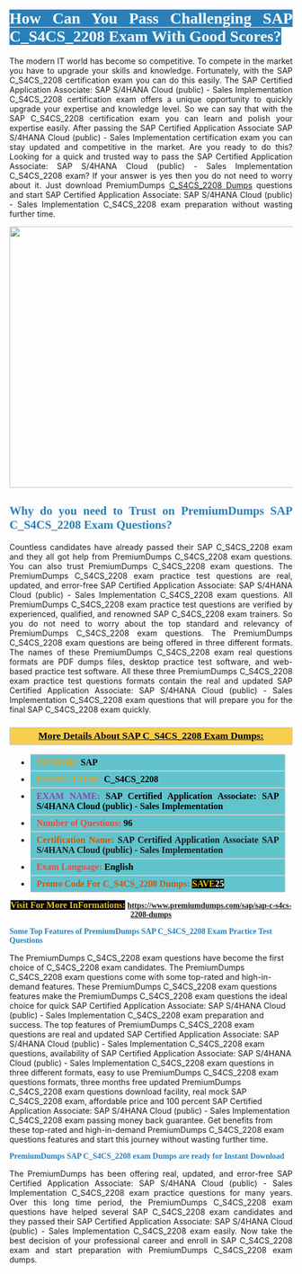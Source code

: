 <h1 style="text-align: justify;"><span style="color:#ffffff;"><span style="font-family:Georgia,serif;"><strong><span style="background-color:#2980b9;">How Can You Pass Challenging SAP C_S4CS_2208 Exam With Good Scores?</span></strong></span></span></h1>

<p style="text-align: justify;">The modern IT world has become so competitive. To compete in the market you have to upgrade your skills and knowledge. Fortunately, with the SAP C_S4CS_2208 certification exam you can do this easily. The SAP Certified Application Associate: SAP S/4HANA Cloud (public) - Sales Implementation C_S4CS_2208 certification exam offers a unique opportunity to quickly upgrade your expertise and knowledge level. So we can say that with the SAP C_S4CS_2208 certification exam you can learn and polish your expertise easily. After passing the SAP Certified Application Associate SAP S/4HANA Cloud (public) - Sales Implementation certification exam you can stay updated and competitive in the market. Are you ready to do this? Looking for a quick and trusted way to pass the SAP Certified Application Associate: SAP S/4HANA Cloud (public) - Sales Implementation C_S4CS_2208 exam? If your answer is yes then you do not need to worry about it. Just download PremiumDumps <a href="https://www.premiumdumps.com/sap/sap-c-s4cs-2208-dumps">C_S4CS_2208 Dumps</a> questions and start SAP Certified Application Associate: SAP S/4HANA Cloud (public) - Sales Implementation C_S4CS_2208 exam preparation without wasting further time.</p>

<p style="text-align: center;"><a href="https://www.premiumdumps.com/sap/sap-c-s4cs-2208-dumps"><img alt="" src="https://i.imgur.com/KJGzbJ2.jpeg" style="width: 700px; height: 465px;" /></a></p>

<h2 style="text-align: justify;"><span style="color:#2980b9;"><span style="font-family:Georgia,serif;"><strong>Why do you need to Trust on PremiumDumps SAP C_S4CS_2208 Exam Questions?</strong></span></span></h2>

<p style="text-align: justify;">Countless candidates have already passed their SAP C_S4CS_2208 exam and they all got help from PremiumDumps C_S4CS_2208 exam questions. You can also trust PremiumDumps C_S4CS_2208 exam questions. The PremiumDumps C_S4CS_2208 exam practice test questions are real, updated, and error-free SAP Certified Application Associate: SAP S/4HANA Cloud (public) - Sales Implementation C_S4CS_2208 exam questions. All PremiumDumps C_S4CS_2208 exam practice test questions are verified by experienced, qualified, and renowned SAP C_S4CS_2208 exam trainers. So you do not need to worry about the top standard and relevancy of PremiumDumps C_S4CS_2208 exam questions. The PremiumDumps C_S4CS_2208 exam questions are being offered in three different formats. The names of these PremiumDumps C_S4CS_2208 exam real questions formats are PDF dumps files, desktop practice test software, and web-based practice test software. All these three PremiumDumps C_S4CS_2208 exam practice test questions formats contain the real and updated SAP Certified Application Associate: SAP S/4HANA Cloud (public) - Sales Implementation C_S4CS_2208 exam questions that will prepare you for the final SAP C_S4CS_2208 exam quickly.</p>

<h3 style="background: #f7ce50; border: 1px solid rgb(204, 204, 204); padding: 5px 10px; text-align: center;"><span style="font-family:Georgia,serif;"><u><u><span style="color:#000000;"><span style="font-size:11pt"><span style="line-height:normal"><b><span style="font-size:13.0pt"><span cambria="">More Details About SAP C_S4CS_2208 Exam Dumps:</span></span></b></span></span></span></u></u></span></h3>

<ul>
	<li style="margin:0cm 10pt">
	<div style="background:#61c4cd; border: 1px solid rgb(204, 204, 204); padding: 5px 10px; text-align: justify;"><span style="font-family:Georgia,serif;"><span style="font-size:11pt"><span style="line-height:normal"><b><span style="font-size:12.0pt"><span new="" roman="" times=""><span style="color:#f39c12;">VENDOR:</span> <span style="color:#000000;">SAP</span></span></span></b></span></span></span></div>
	</li>
	<li style="margin:0cm 10pt">
	<div style="background: #61c4cd; border: 1px solid rgb(204, 204, 204); padding: 5px 10px; text-align: justify;"><span style="font-family:Georgia,serif;"><span style="font-size:11pt"><span style="line-height:normal"><b><span style="font-size:12.0pt"><span new="" roman="" times=""><span style="color:#f39c12;">EXAM CCODE:</span> <span style="color:#000000;">C_S4CS_2208</span></span></span></b></span></span></span></div>
	</li>
	<li style="margin:0cm 10pt">
	<div style="background: #61c4cd; border: 1px solid rgb(204, 204, 204); padding: 5px 10px; text-align: justify;"><span style="font-family:Georgia,serif;"><span style="font-size:11pt"><span style="line-height:normal"><b><span style="font-size:12.0pt"><span new="" roman="" times=""><span style="color:#8e44ad;">EXAM NAME:</span> <span style="color:#000000;">SAP Certified Application Associate: SAP S/4HANA Cloud (public) - Sales Implementation</span></span></span></b></span></span></span></div>
	</li>
	<li style="margin:0cm 10pt">
	<div style="background: #61c4cd; border: 1px solid rgb(204, 204, 204); padding: 5px 10px;"><span style="font-family:Georgia,serif;"><span style="font-size:11pt"><span style="line-height:normal"><b><span style="font-size:12.0pt"><span new="" roman="" times=""><span style="color:#e74c3c;">Number of Questions:</span><span style="color:#000000;"><span style="color:#f1c40f;"> </span>96</span></span></span></b></span></span></span></div>
	</li>
	<li style="margin:0cm 10pt">
	<div style="background: #61c4cd; border: 1px solid rgb(204, 204, 204); padding: 5px 10px; text-align: justify;"><span style="font-family:Georgia,serif;"><span style="font-size:11pt"><span style="line-height:normal"><b><span style="font-size:12.0pt"><span new="" roman="" times=""><span style="color:#d35400;">Certification Name:</span> SAP Certified Application Associate SAP S/4HANA Cloud (public) - Sales Implementation</span></span></b></span></span></span></div>
	</li>
	<li style="margin:0cm 10pt">
	<div style="background: #61c4cd; border: 1px solid rgb(204, 204, 204); padding: 5px 10px; text-align: justify;"><span style="font-family:Georgia,serif;"><span style="font-size:11pt"><span style="line-height:normal"><b><span style="font-size:12.0pt"><span new="" roman="" times=""><span style="color:#e74c3c;">Exam Language:</span> <span style="color:#000000;">English</span></span></span></b></span></span></span></div>
	</li>
	<li style="margin:0cm 10pt">
	<div style="background: #61c4cd; border: 1px solid rgb(204, 204, 204); padding: 5px 10px;"><span style="font-family:Georgia,serif;"><span style="font-size:11pt"><span style="line-height:normal"><b><span style="font-size:12.0pt"><span new="" roman="" times=""><span style="color:#d35400;">Promo Code For C_S4CS_2208 Dumps:</span><span style="color:#f1c40f;"> <span style="background-color:#000000;">SAVE</span></span><span style="color:#ffffff;"><span style="background-color:#000000;">25</span></span></span></span></b></span></span></span></div>
	</li>
</ul>

<p style="text-align: center;"><span style="font-family:Georgia,serif;"><strong><span style="font-size:16px;"><span style="color:#f1c40f;"><span style="background-color:#000000;">Visit For More InFormations:</span></span></span> <a href="https://www.premiumdumps.com/sap/sap-c-s4cs-2208-dumps">https://www.premiumdumps.com/sap/sap-c-s4cs-2208-dumps</a></strong></span></p>

<p><span style="color:#2980b9;"><span style="font-family:Georgia,serif;"><strong><strong><strong>Some Top Features of PremiumDumps SAP C_S4CS_2208 Exam Practice Test Questions</strong></strong></strong></span></span></p>

<p>The PremiumDumps C_S4CS_2208 exam questions have become the first choice of C_S4CS_2208 exam candidates. The PremiumDumps C_S4CS_2208 exam questions come with some top-rated and high-in-demand features. These PremiumDumps C_S4CS_2208 exam questions features make the PremiumDumps C_S4CS_2208 exam questions the ideal choice for quick SAP Certified Application Associate: SAP S/4HANA Cloud (public) - Sales Implementation C_S4CS_2208 exam preparation and success. The top features of PremiumDumps C_S4CS_2208 exam questions are real and updated SAP Certified Application Associate: SAP S/4HANA Cloud (public) - Sales Implementation C_S4CS_2208 exam questions, availability of SAP Certified Application Associate: SAP S/4HANA Cloud (public) - Sales Implementation C_S4CS_2208 exam questions in three different formats, easy to use PremiumDumps C_S4CS_2208 exam questions formats, three months free updated PremiumDumps C_S4CS_2208 exam questions download facility, real mock SAP C_S4CS_2208 exam, affordable price and 100 percent SAP Certified Application Associate: SAP S/4HANA Cloud (public) - Sales Implementation C_S4CS_2208 exam passing money back guarantee. Get benefits from these top-rated and high-in-demand PremiumDumps C_S4CS_2208 exam questions features and start this journey without wasting further time.</p>

<p><span style="color:#2980b9;"><span style="font-family:Georgia,serif;"><strong><strong><strong>PremiumDumps SAP C_S4CS_2208 exam Dumps are ready for Instant Download</strong></strong></strong></span></span></p>

<p style="text-align: justify;">The PremiumDumps has been offering real, updated, and error-free SAP Certified Application Associate: SAP S/4HANA Cloud (public) - Sales Implementation C_S4CS_2208 exam practice questions for many years. Over this long time period, the PremiumDumps C_S4CS_2208 exam questions have helped several SAP C_S4CS_2208 exam candidates and they passed their SAP Certified Application Associate: SAP S/4HANA Cloud (public) - Sales Implementation C_S4CS_2208 exam easily. Now take the best decision of your professional career and enroll in SAP C_S4CS_2208 exam and start preparation with PremiumDumps C_S4CS_2208 exam dumps.</p>
